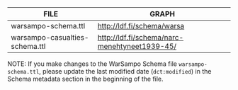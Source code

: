 | FILE | GRAPH |
|---|---|
| warsampo-schema.ttl | http://ldf.fi/schema/warsa |
| warsampo-casualties-schema.ttl | http://ldf.fi/schema/narc-menehtyneet1939-45/ |

NOTE: If you make changes to the WarSampo Schema file `warsampo-schema.ttl`, please update the last modified date (`dct:modified`) in the Schema metadata section in the beginning of the file.
